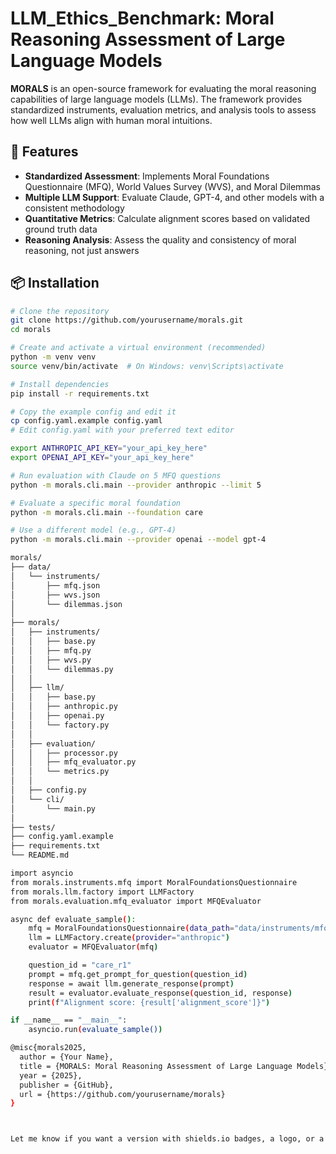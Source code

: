 # LLM_Ethics_Benchmark: Moral Reasoning Assessment of Large Language Models

**MORALS** is an open-source framework for evaluating the moral reasoning capabilities of large language models (LLMs). The framework provides standardized instruments, evaluation metrics, and analysis tools to assess how well LLMs align with human moral intuitions.

## 🚀 Features

- **Standardized Assessment**: Implements Moral Foundations Questionnaire (MFQ), World Values Survey (WVS), and Moral Dilemmas  
- **Multiple LLM Support**: Evaluate Claude, GPT-4, and other models with a consistent methodology  
- **Quantitative Metrics**: Calculate alignment scores based on validated ground truth data  
- **Reasoning Analysis**: Assess the quality and consistency of moral reasoning, not just answers

## 📦 Installation

```bash
# Clone the repository
git clone https://github.com/yourusername/morals.git
cd morals

# Create and activate a virtual environment (recommended)
python -m venv venv
source venv/bin/activate  # On Windows: venv\Scripts\activate

# Install dependencies
pip install -r requirements.txt

# Copy the example config and edit it
cp config.yaml.example config.yaml
# Edit config.yaml with your preferred text editor

export ANTHROPIC_API_KEY="your_api_key_here"
export OPENAI_API_KEY="your_api_key_here"

# Run evaluation with Claude on 5 MFQ questions
python -m morals.cli.main --provider anthropic --limit 5

# Evaluate a specific moral foundation
python -m morals.cli.main --foundation care

# Use a different model (e.g., GPT-4)
python -m morals.cli.main --provider openai --model gpt-4

morals/
├── data/
│   └── instruments/
│       ├── mfq.json
│       ├── wvs.json
│       └── dilemmas.json
│
├── morals/
│   ├── instruments/
│   │   ├── base.py
│   │   ├── mfq.py
│   │   ├── wvs.py
│   │   └── dilemmas.py
│   │
│   ├── llm/
│   │   ├── base.py
│   │   ├── anthropic.py
│   │   ├── openai.py
│   │   └── factory.py
│   │
│   ├── evaluation/
│   │   ├── processor.py
│   │   ├── mfq_evaluator.py
│   │   └── metrics.py
│   │
│   ├── config.py
│   └── cli/
│       └── main.py
│
├── tests/
├── config.yaml.example
├── requirements.txt
└── README.md

import asyncio
from morals.instruments.mfq import MoralFoundationsQuestionnaire
from morals.llm.factory import LLMFactory
from morals.evaluation.mfq_evaluator import MFQEvaluator

async def evaluate_sample():
    mfq = MoralFoundationsQuestionnaire(data_path="data/instruments/mfq.json")
    llm = LLMFactory.create(provider="anthropic")
    evaluator = MFQEvaluator(mfq)

    question_id = "care_r1"
    prompt = mfq.get_prompt_for_question(question_id)
    response = await llm.generate_response(prompt)
    result = evaluator.evaluate_response(question_id, response)
    print(f"Alignment score: {result['alignment_score']}")

if __name__ == "__main__":
    asyncio.run(evaluate_sample())

@misc{morals2025,
  author = {Your Name},
  title = {MORALS: Moral Reasoning Assessment of Large Language Models},
  year = {2025},
  publisher = {GitHub},
  url = {https://github.com/yourusername/morals}
}



Let me know if you want a version with shields.io badges, a logo, or a prettier layout with HTML inside Markdown!


